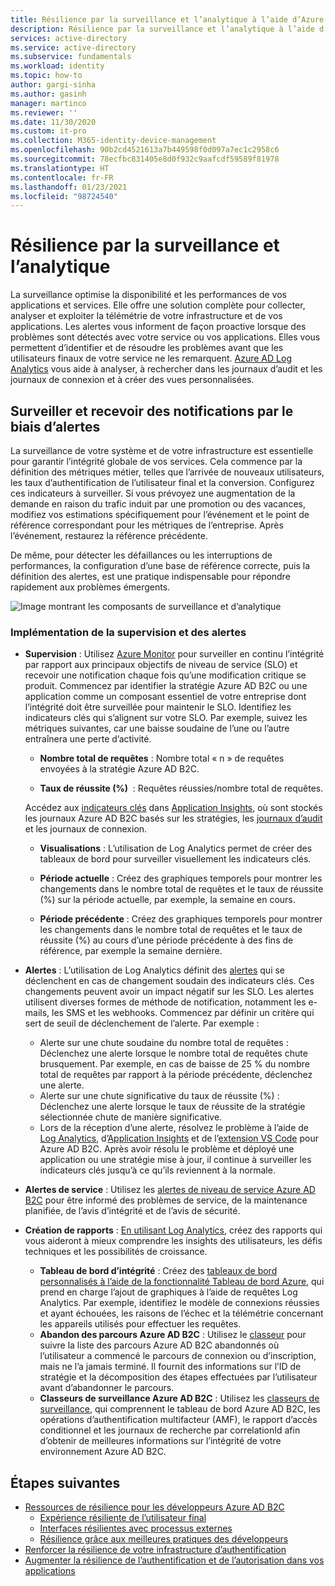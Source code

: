 ```yaml
---
title: Résilience par la surveillance et l’analytique à l’aide d’Azure AD B2C | Microsoft Docs
description: Résilience par la surveillance et l’analytique à l’aide d’Azure AD B2C
services: active-directory
ms.service: active-directory
ms.subservice: fundamentals
ms.workload: identity
ms.topic: how-to
author: gargi-sinha
ms.author: gasinh
manager: martinco
ms.reviewer: ''
ms.date: 11/30/2020
ms.custom: it-pro
ms.collection: M365-identity-device-management
ms.openlocfilehash: 90b2cd4521613a7b449598f0d097a7ec1c2958c6
ms.sourcegitcommit: 78ecfbc831405e8d0f932c9aafcdf59589f81978
ms.translationtype: HT
ms.contentlocale: fr-FR
ms.lasthandoff: 01/23/2021
ms.locfileid: "98724540"
---
```

# <a name="resilience-through-monitoring-and-analytics"></a>Résilience par la surveillance et l’analytique

La surveillance optimise la disponibilité et les performances de vos applications et services. Elle offre une solution complète pour collecter, analyser et exploiter la télémétrie de votre infrastructure et de vos applications. Les alertes vous informent de façon proactive lorsque des problèmes sont détectés avec votre service ou vos applications. Elles vous permettent d’identifier et de résoudre les problèmes avant que les utilisateurs finaux de votre service ne les remarquent. [Azure AD Log Analytics](https://azure.microsoft.com/services/monitor/?OCID=AID2100131_SEM_6d16332c03501fc9c1f46c94726d2264:G:s&ef_id=6d16332c03501fc9c1f46c94726d2264:G:s&msclkid=6d16332c03501fc9c1f46c94726d2264#features) vous aide à analyser, à rechercher dans les journaux d’audit et les journaux de connexion et à créer des vues personnalisées.

## <a name="monitor-and-get-notified-through-alerts"></a>Surveiller et recevoir des notifications par le biais d’alertes

La surveillance de votre système et de votre infrastructure est essentielle pour garantir l’intégrité globale de vos services. Cela commence par la définition des métriques métier, telles que l’arrivée de nouveaux utilisateurs, les taux d’authentification de l’utilisateur final et la conversion. Configurez ces indicateurs à surveiller. Si vous prévoyez une augmentation de la demande en raison du trafic induit par une promotion ou des vacances, modifiez vos estimations spécifiquement pour l’événement et le point de référence correspondant pour les métriques de l’entreprise. Après l’événement, restaurez la référence précédente.

De même, pour détecter les défaillances ou les interruptions de performances, la configuration d’une base de référence correcte, puis la définition des alertes, est une pratique indispensable pour répondre rapidement aux problèmes émergents.

![Image montrant les composants de surveillance et d’analytique](media/resilience-with-monitoring-alerting/monitoring-analytics-architecture.png)

### <a name="how-to-implement-monitoring-and-alerting"></a>Implémentation de la supervision et des alertes

- **Supervision** : Utilisez [Azure Monitor](../../active-directory-b2c/azure-monitor.md) pour surveiller en continu l’intégrité par rapport aux principaux objectifs de niveau de service (SLO) et recevoir une notification chaque fois qu’une modification critique se produit. Commencez par identifier la stratégie Azure AD B2C ou une application comme un composant essentiel de votre entreprise dont l’intégrité doit être surveillée pour maintenir le SLO. Identifiez les indicateurs clés qui s’alignent sur votre SLO.
Par exemple, suivez les métriques suivantes, car une baisse soudaine de l’une ou l’autre entraînera une perte d’activité.

  - **Nombre total de requêtes** : Nombre total « n » de requêtes envoyées à la stratégie Azure AD B2C.

  - **Taux de réussite (%)**  : Requêtes réussies/nombre total de requêtes.

  Accédez aux [indicateurs clés](../../active-directory-b2c/view-audit-logs.md) dans [Application Insights](../../active-directory-b2c/analytics-with-application-insights.md), où sont stockés les journaux Azure AD B2C basés sur les stratégies, les [journaux d’audit](../../active-directory-b2c/analytics-with-application-insights.md) et les journaux de connexion.  

   - **Visualisations** : L’utilisation de Log Analytics permet de créer des tableaux de bord pour surveiller visuellement les indicateurs clés.

   - **Période actuelle** : Créez des graphiques temporels pour montrer les changements dans le nombre total de requêtes et le taux de réussite (%) sur la période actuelle, par exemple, la semaine en cours.

   - **Période précédente** : Créez des graphiques temporels pour montrer les changements dans le nombre total de requêtes et le taux de réussite (%) au cours d’une période précédente à des fins de référence, par exemple la semaine dernière.

- **Alertes** : L’utilisation de Log Analytics définit des [alertes](../../azure-monitor/platform/alerts-log.md) qui se déclenchent en cas de changement soudain des indicateurs clés. Ces changements peuvent avoir un impact négatif sur les SLO. Les alertes utilisent diverses formes de méthode de notification, notamment les e-mails, les SMS et les webhooks. Commencez par définir un critère qui sert de seuil de déclenchement de l’alerte. Par exemple :
  - Alerte sur une chute soudaine du nombre total de requêtes : Déclenchez une alerte lorsque le nombre total de requêtes chute brusquement. Par exemple, en cas de baisse de 25 % du nombre total de requêtes par rapport à la période précédente, déclenchez une alerte.  
  - Alerte sur une chute significative du taux de réussite (%) : Déclenchez une alerte lorsque le taux de réussite de la stratégie sélectionnée chute de manière significative.
  - Lors de la réception d’une alerte, résolvez le problème à l’aide de [Log Analytics](../reports-monitoring/howto-install-use-log-analytics-views.md), d’[Application Insights](../../active-directory-b2c/troubleshoot-with-application-insights.md) et de l’[extension VS Code](https://marketplace.visualstudio.com/items?itemName=AzureADB2CTools.aadb2c) pour Azure AD B2C. Après avoir résolu le problème et déployé une application ou une stratégie mise à jour, il continue à surveiller les indicateurs clés jusqu’à ce qu’ils reviennent à la normale.

- **Alertes de service** : Utilisez les [alertes de niveau de service Azure AD B2C](../../service-health/service-health-overview.md) pour être informé des problèmes de service, de la maintenance planifiée, de l’avis d’intégrité et de l’avis de sécurité.

- **Création de rapports** : [En utilisant Log Analytics](../reports-monitoring/howto-integrate-activity-logs-with-log-analytics.md), créez des rapports qui vous aideront à mieux comprendre les insights des utilisateurs, les défis techniques et les possibilités de croissance.
  - **Tableau de bord d’intégrité** : Créez des [tableaux de bord personnalisés à l’aide de la fonctionnalité Tableau de bord Azure](../../azure-monitor/learn/tutorial-app-dashboards.md), qui prend en charge l’ajout de graphiques à l’aide de requêtes Log Analytics. Par exemple, identifiez le modèle de connexions réussies et ayant échouées, les raisons de l’échec et la télémétrie concernant les appareils utilisés pour effectuer les requêtes.
  - **Abandon des parcours Azure AD B2C** : Utilisez le [classeur](https://github.com/azure-ad-b2c/siem#list-of-abandon-journeys) pour suivre la liste des parcours Azure AD B2C abandonnés où l’utilisateur a commencé le parcours de connexion ou d’inscription, mais ne l’a jamais terminé. Il fournit des informations sur l’ID de stratégie et la décomposition des étapes effectuées par l’utilisateur avant d’abandonner le parcours.
  - **Classeurs de surveillance Azure AD B2C** : Utilisez les [classeurs de surveillance](https://github.com/azure-ad-b2c/siem), qui comprennent le tableau de bord Azure AD B2C, les opérations d’authentification multifacteur (AMF), le rapport d’accès conditionnel et les journaux de recherche par correlationId afin d’obtenir de meilleures informations sur l’intégrité de votre environnement Azure AD B2C.
  
## <a name="next-steps"></a>Étapes suivantes

- [Ressources de résilience pour les développeurs Azure AD B2C](resilience-b2c.md)
  - [Expérience résiliente de l’utilisateur final](resilient-end-user-experience.md)
  - [Interfaces résilientes avec processus externes](resilient-external-processes.md)
  - [Résilience grâce aux meilleures pratiques des développeurs](resilience-b2c-developer-best-practices.md)
- [Renforcer la résilience de votre infrastructure d’authentification](resilience-in-infrastructure.md)
- [Augmenter la résilience de l’authentification et de l’autorisation dans vos applications](resilience-app-development-overview.md)
